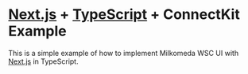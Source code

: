 # [Next.js](https://nextjs.org/) + [TypeScript](https://www.typescriptlang.org/) + ConnectKit Example

This is a simple example of how to implement Milkomeda WSC UI with [Next.js](https://nextjs.org/) in TypeScript.
